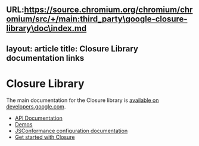 URL:https://source.chromium.org/chromium/chromium/src/+/main:third_party\google-closure-library\doc\index.md
---
layout: article
title: Closure Library documentation links
---

<!-- Documentation licensed under CC BY 4.0 -->
<!-- License available at https://creativecommons.org/licenses/by/4.0/ -->

# Closure Library

The main documentation for the Closure library is [available on developers.google.com](https://developers.google.com/closure/library/).

* [API Documentation](https://google.github.io/closure-library/api/)
* [Demos](source/closure/goog/demos/)
* [JSConformance configuration documentation](develop/conformance_rules)
* [Get started with Closure](develop/get-started)
